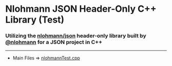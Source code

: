 # Nlohmann JSON Header-Only C++ Library (Test)
### Utilizing the [nlohmann/json](https://github.com/nlohmann/json) header-only library built by [@nlohmann](https://github.com/nlohmann) for a JSON project in C++
---
- Main Files => [nlohmannTest.cpp](https://github.com/Praisecodes/nlohmanntest/blob/main/nlohmannTest.cpp)

